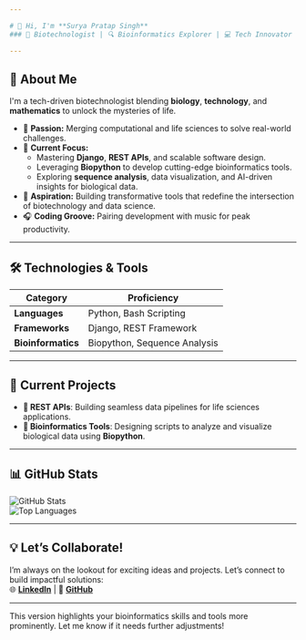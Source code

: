 ```yaml
---

# 👋 Hi, I'm **Surya Pratap Singh**  
### 🧬 Biotechnologist | 🔍 Bioinformatics Explorer | 💻 Tech Innovator  

---
```


## 🌟 **About Me**  
I'm a tech-driven biotechnologist blending **biology**, **technology**, and **mathematics** to unlock the mysteries of life.  
- 🔬 **Passion:** Merging computational and life sciences to solve real-world challenges.  
- 🌱 **Current Focus:**  
  - Mastering **Django**, **REST APIs**, and scalable software design.  
  - Leveraging **Biopython** to develop cutting-edge bioinformatics tools.  
  - Exploring **sequence analysis**, data visualization, and AI-driven insights for biological data.  
- 🚀 **Aspiration:** Building transformative tools that redefine the intersection of biotechnology and data science.  
- 🎧 **Coding Groove:** Pairing development with music for peak productivity.  

---

## 🛠️ **Technologies & Tools**  
| **Category**         | **Proficiency**                |  
|-----------------------|---------------------------------|  
| **Languages**         | Python, Bash Scripting         |  
| **Frameworks**        | Django, REST Framework         |   
| **Bioinformatics**    | Biopython, Sequence Analysis   |  

---

## 🚀 **Current Projects**  
- **🔗 REST APIs**: Building seamless data pipelines for life sciences applications.  
- **🧬 Bioinformatics Tools**: Designing scripts to analyze and visualize biological data using **Biopython**.  

---

## 📊 **GitHub Stats**  
![GitHub Stats](https://github-readme-stats.vercel.app/api?username=Surya-2701&show_icons=true&theme=radical)  
![Top Languages](https://github-readme-stats.vercel.app/api/top-langs/?username=Surya-2701&layout=compact&theme=radical)  

---

## 💡 **Let’s Collaborate!**  
I’m always on the lookout for exciting ideas and projects. Let’s connect to build impactful solutions:  
🌐 [**LinkedIn**](https://linkedin.com/in/your-profile) | 📂 [**GitHub**](https://github.com/Surya-2701)  

---

This version highlights your bioinformatics skills and tools more prominently. Let me know if it needs further adjustments!

